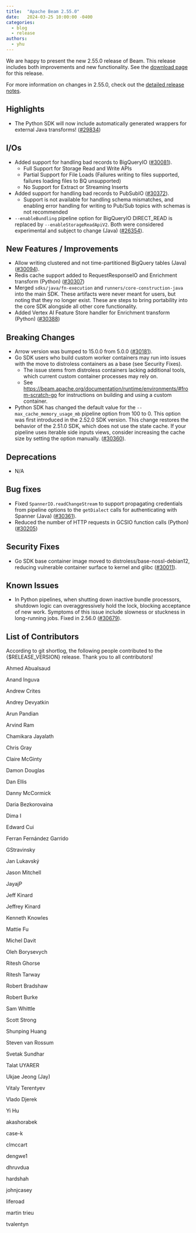 ```yaml
---
title:  "Apache Beam 2.55.0"
date:   2024-03-25 10:00:00 -0400
categories:
  - blog
  - release
authors:
  - yhu
---
```

<!--
Licensed under the Apache License, Version 2.0 (the "License");
you may not use this file except in compliance with the License.
You may obtain a copy of the License at
http://www.apache.org/licenses/LICENSE-2.0
Unless required by applicable law or agreed to in writing, software
distributed under the License is distributed on an "AS IS" BASIS,
WITHOUT WARRANTIES OR CONDITIONS OF ANY KIND, either express or implied.
See the License for the specific language governing permissions and
limitations under the License.
-->

We are happy to present the new 2.55.0 release of Beam.
This release includes both improvements and new functionality.
See the [download page](/get-started/downloads/#2550-2023-03-25) for this release.

<!--more-->

For more information on changes in 2.55.0, check out the [detailed release notes](https://github.com/apache/beam/milestone/19).

## Highlights

* The Python SDK will now include automatically generated wrappers for external Java transforms! ([#29834](https://github.com/apache/beam/pull/29834))

## I/Os

* Added support for handling bad records to BigQueryIO ([#30081](https://github.com/apache/beam/pull/30081)).
  * Full Support for Storage Read and Write APIs
  * Partial Support for File Loads (Failures writing to files supported, failures loading files to BQ unsupported)
  * No Support for Extract or Streaming Inserts
* Added support for handling bad records to PubSubIO ([#30372](https://github.com/apache/beam/pull/30372)).
  * Support is not available for handling schema mismatches, and enabling error handling for writing to Pub/Sub topics with schemas is not recommended
* `--enableBundling` pipeline option for BigQueryIO DIRECT_READ is replaced by `--enableStorageReadApiV2`. Both were considered experimental and subject to change (Java) ([#26354](https://github.com/apache/beam/issues/26354)).

## New Features / Improvements

* Allow writing clustered and not time-partitioned BigQuery tables (Java) ([#30094](https://github.com/apache/beam/pull/30094)).
* Redis cache support added to RequestResponseIO and Enrichment transform (Python) ([#30307](https://github.com/apache/beam/pull/30307))
* Merged `sdks/java/fn-execution` and `runners/core-construction-java` into the main SDK. These artifacts were never meant for users, but noting
  that they no longer exist. These are steps to bring portability into the core SDK alongside all other core functionality.
* Added Vertex AI Feature Store handler for Enrichment transform (Python) ([#30388](https://github.com/apache/beam/pull/30388))

## Breaking Changes

* Arrow version was bumped to 15.0.0 from 5.0.0 ([#30181](https://github.com/apache/beam/pull/30181)).
* Go SDK users who build custom worker containers may run into issues with the move to distroless containers as a base (see Security Fixes).
  * The issue stems from distroless containers lacking additional tools, which current custom container processes may rely on.
  * See https://beam.apache.org/documentation/runtime/environments/#from-scratch-go for instructions on building and using a custom container.
* Python SDK has changed the default value for the `--max_cache_memory_usage_mb` pipeline option from 100 to 0. This option was first introduced in the 2.52.0 SDK version. This change restores the behavior of the 2.51.0 SDK, which does not use the state cache. If your pipeline uses iterable side inputs views, consider increasing the cache size by setting the option manually. ([#30360](https://github.com/apache/beam/issues/30360)).

## Deprecations

* N/A

## Bug fixes

* Fixed `SpannerIO.readChangeStream` to support propagating credentials from pipeline options
  to the `getDialect` calls for authenticating with Spanner (Java) ([#30361](https://github.com/apache/beam/pull/30361)).
* Reduced the number of HTTP requests in GCSIO function calls (Python) ([#30205](https://github.com/apache/beam/pull/30205))

## Security Fixes

* Go SDK base container image moved to distroless/base-nossl-debian12, reducing vulnerable container surface to kernel and glibc ([#30011](https://github.com/apache/beam/pull/30011)).

## Known Issues

* In Python pipelines, when shutting down inactive bundle processors, shutdown logic can overaggressively hold the lock, blocking acceptance of new work. Symptoms of this issue include slowness or stuckness in long-running jobs. Fixed in 2.56.0 ([#30679](https://github.com/apache/beam/pull/30679)).

## List of Contributors

According to git shortlog, the following people contributed to the {$RELEASE_VERSION} release. Thank you to all contributors!

Ahmed Abualsaud

Anand Inguva

Andrew Crites

Andrey Devyatkin

Arun Pandian

Arvind Ram

Chamikara Jayalath

Chris Gray

Claire McGinty

Damon Douglas

Dan Ellis

Danny McCormick

Daria Bezkorovaina

Dima I

Edward Cui

Ferran Fernández Garrido

GStravinsky

Jan Lukavský

Jason Mitchell

JayajP

Jeff Kinard

Jeffrey Kinard

Kenneth Knowles

Mattie Fu

Michel Davit

Oleh Borysevych

Ritesh Ghorse

Ritesh Tarway

Robert Bradshaw

Robert Burke

Sam Whittle

Scott Strong

Shunping Huang

Steven van Rossum

Svetak Sundhar

Talat UYARER

Ukjae Jeong (Jay)

Vitaly Terentyev

Vlado Djerek

Yi Hu

akashorabek

case-k

clmccart

dengwe1

dhruvdua

hardshah

johnjcasey

liferoad

martin trieu

tvalentyn

